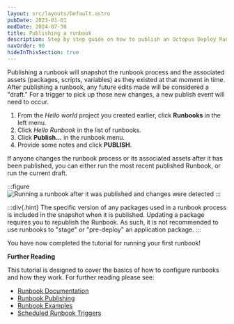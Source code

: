 ```yaml
---
layout: src/layouts/Default.astro
pubDate: 2023-01-01
modDate: 2024-07-30
title: Publishing a runbook
description: Step by step guide on how to publish an Octopus Deploy Runbook to use with triggers.
navOrder: 90
hideInThisSection: true
---
```


Publishing a runbook will snapshot the runbook process and the associated assets (packages, scripts, variables) as they existed at that moment in time.  After publishing a runbook, any future edits made will be considered a "draft."  For a trigger to pick up those new changes, a new publish event will need to occur.

1. From the *Hello world* project you created earlier, click **Runbooks** in the left menu.
1. Click *Hello Runbook* in the list of runbooks.
1. Click **Publish...** in the runbook menu.
1. Provide some notes and click **PUBLISH**.

If anyone changes the runbook process or its associated assets after it has been published, you can either run the most recent published Runbook, or run the current draft.

:::figure
![Running a runbook after it was published and changes were detected](/docs/img/getting-started/first-runbook-run/images/run-runbook-post-publish-changes.png)
:::

:::div{.hint}
The specific version of any packages used in a runbook process is included in the snapshot when it is published.  Updating a package requires you to republish the Runbook.  As such, it is not recommended to use runbooks to "stage" or "pre-deploy" an application package.
:::

You have now completed the tutorial for running your first runbook!

**Further Reading**

This tutorial is designed to cover the basics of how to configure runbooks and how they work.  For further reading please see:

- [Runbook Documentation](/docs/runbooks)
- [Runbook Publishing](/docs/runbooks/runbook-publishing)
- [Runbook Examples](/docs/runbooks/runbook-examples)
- [Scheduled Runbook Triggers](/docs/runbooks/scheduled-runbook-trigger)
